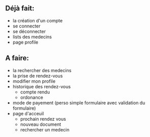 ## Déjà fait:
- la création d'un compte
- se connecter
- se déconnecter
- lists des medecins
- page profile

## A faire: 

- la rechercher des medecins 
- la prise de rendez-vous
- modifier mon profile
- historique des rendez-vous
    - compte rendu 
    - ordonance
- mode de payement (perso simple formulaire avec validation du formulaire)
- page d'acceuil
    - prochain rendez vous
    - nouveau document 
    - rechercher un medecin